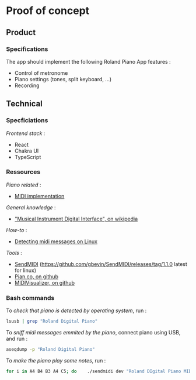# Proof of concept

## Product

### Specifications

The app should implement the following Roland Piano App features : 
- Control of metronome
- Piano settings (tones, split keyboard, ...)
- Recording

## Technical 

### Specficiations

*Frontend stack :*
- React
- Chakra UI
- TypeScript

### Ressources

*Piano related* : 
* [MIDI implementation](https://static.roland.com/assets/media/pdf/RP701_F701_RP107_F107_MIDI_eng01_W.pdf)

*General knowledge* : 
* ["Musical Instrument Digital Interface", on wikipedia](https://en.wikipedia.org/wiki/MIDI)

*How-to* : 
* [Detecting midi messages on Linux](https://superuser.com/questions/1170136/translating-midi-input-into-computer-keystrokes-on-linux/1170232#1170232)

*Tools* : 
* [SendMIDI](https://github.com/gbevin/SendMIDI/tree/master) (https://github.com/gbevin/SendMIDI/releases/tag/1.1.0 latest for linux)
* [Pian.co, on github](https://github.com/drahoslove/pianco/)
* [MIDIVisualizer, on github](https://github.com/kosua20/MIDIVisualizer)

### Bash commands 

To *check that piano is detected by operating system*, run : 

```bash
lsusb | grep "Roland Digital Piano"
```

To *sniff midi messages emmited by the piano*, connect piano using USB, and run :

```bash
aseqdump -p "Roland Digital Piano"
```
To *make the piano play some notes*, run : 

```bash
for i in A4 B4 B3 A4 C5; do    ./sendmidi dev "Roland DIgital Piano MIDI 1" on $i 80;    sleep 0.5; done
```
